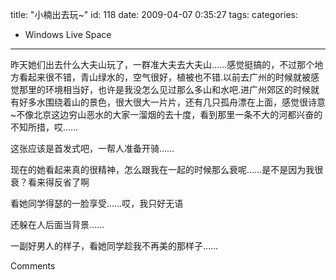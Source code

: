 title: "小楠出去玩~"
id: 118
date: 2009-04-07 0:35:27
tags: 
categories: 
- Windows Live Space
---


昨天她们出去什么大夫山玩了，一群准大夫去大夫山……感觉挺搞的，不过那个地方看起来很不错，青山绿水的，空气很好，植被也不错.以前去广州的时候就被感觉那里的环境相当好，也许是我没怎么见过那么多山和水吧.进广州郊区的时候就有好多水围绕着山的景色，很大很大一片片，还有几只孤舟漂在上面，感觉很诗意~不像北京这边穷山恶水的大家一溜烟的去十度，看到那里一条不大的河都兴奋的不知所措，哎……

这张应该是首发式吧，一帮人准备开骑……

现在的她看起来真的很精神，怎么跟我在一起的时候那么衰呢……是不是因为我很衰？看来得反省了啊

看她同学得瑟的一脸享受……哎，我只好无语

还躲在人后面当背景……

一副好男人的样子，看她同学趁我不再美的那样子……

Comments
